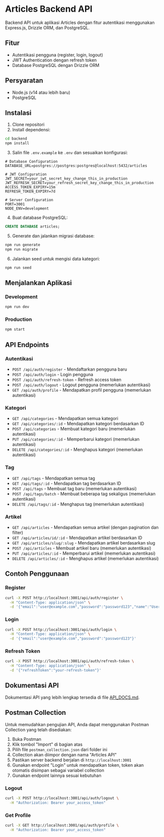 # Articles Backend API

Backend API untuk aplikasi Articles dengan fitur autentikasi menggunakan Express.js, Drizzle ORM, dan PostgreSQL.

## Fitur

- Autentikasi pengguna (register, login, logout)
- JWT Authentication dengan refresh token
- Database PostgreSQL dengan Drizzle ORM

## Persyaratan

- Node.js (v14 atau lebih baru)
- PostgreSQL

## Instalasi

1. Clone repositori
2. Install dependensi:

```bash
cd backend
npm install
```

3. Salin file `.env.example` ke `.env` dan sesuaikan konfigurasi:

```
# Database Configuration
DATABASE_URL=postgres://postgres:postgres@localhost:5432/articles

# JWT Configuration
JWT_SECRET=your_jwt_secret_key_change_this_in_production
JWT_REFRESH_SECRET=your_refresh_secret_key_change_this_in_production
ACCESS_TOKEN_EXPIRY=15m
REFRESH_TOKEN_EXPIRY=7d

# Server Configuration
PORT=3001
NODE_ENV=development
```

4. Buat database PostgreSQL:

```sql
CREATE DATABASE articles;
```

5. Generate dan jalankan migrasi database:

```bash
npm run generate
npm run migrate
```

6. Jalankan seed untuk mengisi data kategori:

```bash
npm run seed
```

## Menjalankan Aplikasi

### Development

```bash
npm run dev
```

### Production

```bash
npm start
```

## API Endpoints

### Autentikasi

- `POST /api/auth/register` - Mendaftarkan pengguna baru
- `POST /api/auth/login` - Login pengguna
- `POST /api/auth/refresh-token` - Refresh access token
- `POST /api/auth/logout` - Logout pengguna (memerlukan autentikasi)
- `GET /api/auth/profile` - Mendapatkan profil pengguna (memerlukan autentikasi)

### Kategori

- `GET /api/categories` - Mendapatkan semua kategori
- `GET /api/categories/:id` - Mendapatkan kategori berdasarkan ID
- `POST /api/categories` - Membuat kategori baru (memerlukan autentikasi)
- `PUT /api/categories/:id` - Memperbarui kategori (memerlukan autentikasi)
- `DELETE /api/categories/:id` - Menghapus kategori (memerlukan autentikasi)

### Tag

- `GET /api/tags` - Mendapatkan semua tag
- `GET /api/tags/:id` - Mendapatkan tag berdasarkan ID
- `POST /api/tags` - Membuat tag baru (memerlukan autentikasi)
- `POST /api/tags/batch` - Membuat beberapa tag sekaligus (memerlukan autentikasi)
- `DELETE /api/tags/:id` - Menghapus tag (memerlukan autentikasi)

### Artikel

- `GET /api/articles` - Mendapatkan semua artikel (dengan pagination dan filter)
- `GET /api/articles/id/:id` - Mendapatkan artikel berdasarkan ID
- `GET /api/articles/slug/:slug` - Mendapatkan artikel berdasarkan slug
- `POST /api/articles` - Membuat artikel baru (memerlukan autentikasi)
- `PUT /api/articles/:id` - Memperbarui artikel (memerlukan autentikasi)
- `DELETE /api/articles/:id` - Menghapus artikel (memerlukan autentikasi)

## Contoh Penggunaan

### Register

```bash
curl -X POST http://localhost:3001/api/auth/register \
  -H "Content-Type: application/json" \
  -d '{"email":"user@example.com","password":"password123","name":"User Name"}'
```

### Login

```bash
curl -X POST http://localhost:3001/api/auth/login \
  -H "Content-Type: application/json" \
  -d '{"email":"user@example.com","password":"password123"}'
```

### Refresh Token

```bash
curl -X POST http://localhost:3001/api/auth/refresh-token \
  -H "Content-Type: application/json" \
  -d '{"refreshToken":"your-refresh-token"}'
```

## Dokumentasi API

Dokumentasi API yang lebih lengkap tersedia di file [API_DOCS.md](API_DOCS.md).

## Postman Collection

Untuk memudahkan pengujian API, Anda dapat menggunakan Postman Collection yang telah disediakan:

1. Buka Postman
2. Klik tombol "Import" di bagian atas
3. Pilih file `postman_collection.json` dari folder ini
4. Collection akan diimpor dengan nama "Articles API"
5. Pastikan server backend berjalan di `http://localhost:3001`
6. Gunakan endpoint "Login" untuk mendapatkan token, token akan otomatis disimpan sebagai variabel collection
7. Gunakan endpoint lainnya sesuai kebutuhan

### Logout

```bash
curl -X POST http://localhost:3001/api/auth/logout \
  -H "Authorization: Bearer your_access_token"
```

### Get Profile

```bash
curl -X GET http://localhost:3001/api/auth/profile \
  -H "Authorization: Bearer your_access_token"
```
